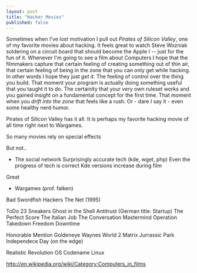 ```yaml
---
layout: post
title: "Hacker Movies"
published: false
---
```


Sometimes when I've lost motivation I pull out *Pirates of Silicon Valley*, one of my favorite movies about hacking.
It feels great to watch Steve Wozniak soldering on a circuit board that should become the Apple I -- just for the fun of it.
Whenever I'm going to see a film about Computers I hope that the filmmakers capture that certain feeling of creating something out of thin air, that certain feeling of being in the zone that you can only get while hacking. In other words I hope they just *get it*. The feeling of control over the thing you build. That moment your program is actually doing something useful that you taught it to do. The certainity that your very own ruleset works and you gained insight on a fundamental concept for the first time. That moment when you *drift into the zone* that feels like a rush. Or - dare I say it - even some healthy nerd humor.

Pirates of Silicon Valley has it all. It is perhaps my favorite hacking movie of all time right next to Wargames.

So many movies rely on special effects

But not..
- The social network
	Surprisingly accurate tech
	(kde, wget, php)
	Even the progress of tech is correct
		Kde versions increase during film


Great
- Wargames (prof. falken)

Bad
Swordfish
Hackers
The Net (1995)

ToDo
23
Sneakers
Ghost in the Shell
Antitrust (German title: Startup)
The Perfect Score
The Italian Job
The Conversation
Mastermind
Operation Takedown
Freedom Downtime

Honorable Mention
Goldeneye
Waynes World 2
Matrix
Jurrassic Park
Independece Day (on the edge)

Realistic
Revolution OS
Codename Linux

http://en.wikipedia.org/wiki/Category:Computers_in_films


